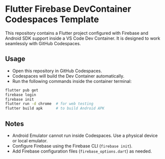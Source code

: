 
# Flutter Firebase DevContainer Codespaces Template

This repository contains a Flutter project configured with Firebase and Android SDK support inside a VS Code Dev Container.
It is designed to work seamlessly with GitHub Codespaces.

## Usage

- Open this repository in GitHub Codespaces.
- Codespaces will build the Dev Container automatically.
- Run the following commands inside the container terminal:

```bash
flutter pub get
firebase login
firebase init
flutter run -d chrome  # for web testing
flutter build apk      # to build Android APK
```

## Notes

- Android Emulator cannot run inside Codespaces. Use a physical device or local emulator.
- Configure Firebase using the Firebase CLI (`firebase init`).
- Add Firebase configuration files (`firebase_options.dart`) as needed.
